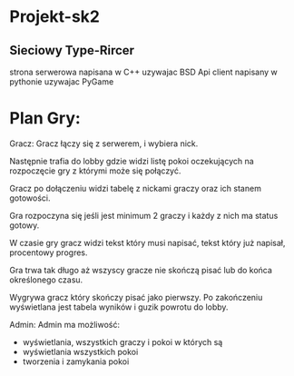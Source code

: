 # Projekt-sk2
## Sieciowy Type-Rircer 

strona serwerowa napisana w C++ uzywajac BSD Api
client napisany w pythonie uzywajac PyGame

# Plan Gry:
Gracz: 
Gracz łączy się z serwerem, i wybiera nick.

Następnie trafia do lobby gdzie widzi listę pokoi oczekujących na rozpoczęcie gry z którymi może się połączyć.

Gracz po dołączeniu widzi tabelę z nickami graczy oraz ich stanem gotowości. 

Gra rozpoczyna się jeśli jest minimum 2 graczy i każdy z nich ma status gotowy.

W czasie gry gracz widzi tekst który musi napisać, tekst który już napisał, procentowy progres. 

Gra trwa tak długo aż wszyscy gracze nie skończą pisać lub do końca określonego czasu. 

Wygrywa gracz który skończy pisać jako pierwszy. Po zakończeniu wyświetlana jest tabela wyników i guzik powrotu do lobby. 

Admin: 
Admin ma możliwość:
- wyświetlania, wszystkich graczy i pokoi w których są
- wyświetlania wszystkich pokoi
- tworzenia i zamykania pokoi

